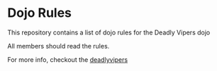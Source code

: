 Dojo Rules
==========

This repository contains a list of dojo rules for the Deadly Vipers dojo

All members should read the rules.

For more info, checkout the [deadlyvipers]("https://github.com/deadlyvipers")


